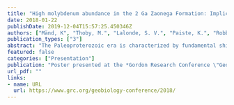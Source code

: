 ```yaml
---
title: "High molybdenum abundance in the 2 Ga Zaonega Formation: Implications for seawater following the Lomagundi Excursion"
date: 2018-01-22
publishDate: 2019-12-04T15:57:25.450346Z
authors: ["Mänd, K", "Thoby, M.", "Lalonde, S. V.", "Paiste, K.", "Robbins, L. J.", "Lepland, A.", "Kirsimäe, K.", "Kohauser, K. O."]
publication_types: ["3"]
abstract: "The Paleoproterozoic era is characterized by fundamental shifts in the redox conditions of Earth’s surface environments. Following the rise of atmospheric O2 at  2.4 Ga, the  2.3–2.0 Ga Lomagundi positive carbon isotope excursion (LIE) has been suggested to reflect atmospheric O2 approaching modern levels. It has been inferred that the waning stage of the LIE was accompanied by a substantial decline in atmospheric O2. The sparse Paleoproterozoic rock record, however, complicates the interpretation of paleoredox proxies. Redox-sensitive elements (RSE; Mo, V, Re, U, and Cr) are frequently used to infer atmospheric and water column redox conditions. Typically, RSE are concentrated in oxygenated waters and sequestered into anoxic sediments, with their abundances in sedimentary successions governed by the global extent of anoxic sinks at deposition. Compilations of sedimentary rock records have demonstrated variations in RSE abundance with low concentrations in the Archean, increasing in the Paleoproterozoic before declining in the Mesoproterozoic. The  2.0 Ga Zaonega Formation (ZF) in NW-Russia is a well-preserved volcano-sedimentary succession composed of interlayered organic-rich (10-70 wt.%) mudstones, carbonates and magmatic rocks deposited shortly after the termination of the LIE. These organic-rich rocks are key for understanding the architecture of late Paleoproterozoic redox conditions. Here we report RSE enrichment and isotope data from recent upper ZF drill cores. RSE concentrations are among the highest reported for the Precambrian (Mo ≤ 2000 ppm, V ≤ 8000 ppm, Re ≤ 1.5 ppm), implying oxidative continental weathering, a limited extent for seafloor anoxia, and potentially elevated seawater sulphate compared what was previously suggested at  2 Ga. Our results suggest a significant time-gap between the LIE termination and onset of Mesoproterozoic low-O2 conditions."
featured: false
categories: ["Presentation"]
publication: "Poster presented at the *Gordon Research Conference \"Geobiology 2018\"*, Galveston, TX"
url_pdf: ""
links:
- name: URL
  url: https://www.grc.org/geobiology-conference/2018/
---
```


